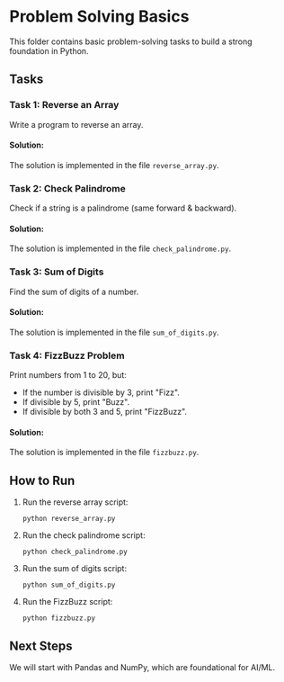 # Problem Solving Basics

This folder contains basic problem-solving tasks to build a strong foundation in Python.

## Tasks

### Task 1: Reverse an Array
Write a program to reverse an array.

#### Solution:
The solution is implemented in the file `reverse_array.py`.

### Task 2: Check Palindrome
Check if a string is a palindrome (same forward & backward).

#### Solution:
The solution is implemented in the file `check_palindrome.py`.

### Task 3: Sum of Digits
Find the sum of digits of a number.

#### Solution:
The solution is implemented in the file `sum_of_digits.py`.

### Task 4: FizzBuzz Problem
Print numbers from 1 to 20, but:
- If the number is divisible by 3, print "Fizz".
- If divisible by 5, print "Buzz".
- If divisible by both 3 and 5, print "FizzBuzz".

#### Solution:
The solution is implemented in the file `fizzbuzz.py`.

## How to Run

1. Run the reverse array script:
    ```
    python reverse_array.py
    ```

2. Run the check palindrome script:
    ```
    python check_palindrome.py
    ```

3. Run the sum of digits script:
    ```
    python sum_of_digits.py
    ```

4. Run the FizzBuzz script:
    ```
    python fizzbuzz.py
    ```

## Next Steps

We will start with Pandas and NumPy, which are foundational for AI/ML.
